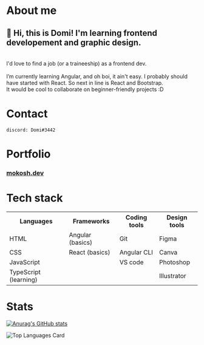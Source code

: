 # About me
<h2>👋 Hi, this is Domi! I'm learning frontend developement and graphic design.</h2>
<br>I'd love to find a job (or a traineeship) as a frontend dev.
<br><br>I’m currently learning Angular, and oh boi, it ain't easy. I probably should have started with React. So next in line is React and Bootstrap.
<br>It would be cool to collaborate on beginner-friendly projects :D

# Contact
   
    discord: Domi#3442
    
# Portfolio
<h3><a href="http://mokosh.dev">mokosh.dev</a></h3>

# Tech stack
<table>
    <tr>
        <th>Languages</th>
        <th>Frameworks</th>
        <th>Coding tools</th>
        <th>Design tools</th>
    </tr>
    <tr>
        <td>HTML</td>
        <td>Angular (basics)</td>
         <td>Git</td>
        <td>Figma</td>
    </tr>
    <tr>
        <td>CSS</td>
        <td>React (basics)</td>
        <td>Angular CLI</td>
        <td>Canva</td>
    </tr>
        <td>JavaScript</td>
        <td></td>
        <td>VS code</td>
        <td>Photoshop</td>
    <tr>
        <td>TypeScript (learning)</td>
        <td></td>
        <td></td>
        <td>Illustrator</td>
    </tr>
    
 </table>


# Stats

[![Anurag's GitHub stats](https://github-readme-stats.vercel.app/api?username=WitchDevelops&count_private=true&show_icons=true&theme=transparent)](https://github.com/WitchDevelops/github-readme-stats)

![Top Languages Card](https://github-readme-stats.vercel.app/api/top-langs/?username=WitchDevelops&layout=compact&theme=transparent)
<!---
WitchDevelops/WitchDevelops is a ✨ special ✨ repository because its `README.md` (this file) appears on your GitHub profile.
You can click the Preview link to take a look at your changes.
--->
